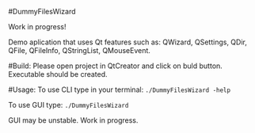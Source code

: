 #DummyFilesWizard

Work in progress!

Demo aplication that uses Qt features such as: QWizard, QSettings, QDir, QFile, QFileInfo, QStringList, QMouseEvent.

#Build:
Please open project in QtCreator and click on buld button. Executable should be created.

#Usage:
To use CLI type in your terminal:
`./DummyFilesWizard -help`

To use GUI type:
`./DummyFilesWizard`

GUI may be unstable. Work in progress.
